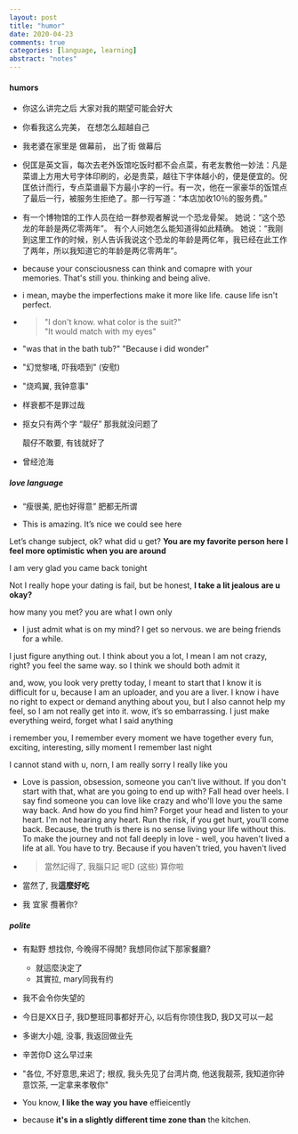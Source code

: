 ```yaml
---
layout: post
title: "humor"
date: 2020-04-23
comments: true
categories: [language, learning]
abstract: "notes"
---
```


#### humors 
* 你这么讲完之后 大家对我的期望可能会好大  

* 你看我这么完美， 在想怎么超越自己  

* 我老婆在家里是 做幕前， 出了街 做幕后 

* 倪匡是英文盲，每次去老外饭馆吃饭时都不会点菜，有老友教他一妙法：凡是菜谱上方用大号字体印刷的，必是贵菜，越往下字体越小的，便是便宜的。倪匡依计而行，专点菜谱最下方最小字的一行。有一次，他在一家豪华的饭馆点了最后一行，被服务生拒绝了。那一行写道：“本店加收10％的服务费。”  

* 有一个博物馆的工作人员在给一群参观者解说一个恐龙骨架。
  她说：“这个恐龙的年龄是两亿零两年”。
  有个人问她怎么能知道得如此精确。
  她说：“我刚到这里工作的时候，别人告诉我说这个恐龙的年龄是两亿年，我已经在此工作了两年，所以我知道它的年龄是两亿零两年”。

*  because your consciousness can think and comapre with your memories. That's still you.
   thinking and being alive.

* i mean, maybe the imperfections make it more like life.  cause life isn't perfect.

*  > "I don't know. what color is the suit?"  
   > "It would match with my eyes"

* "was that in the bath tub?"  "Because i did wonder"

* "幻觉黎啫, 吓我唔到"  (安慰)

* "烧鸡翼, 我钟意事"

* 样衰都不是罪过哉

* 抠女只有两个字 “靓仔”
  那我就没问题了

  靓仔不敢要, 有钱就好了

* 曾经沧海


##### love language
* “瘦很美, 肥也好得意”   肥都无所谓

* This is amazing.
It’s nice we could see here

Let’s change subject, ok?
what did u get?
**You are my favorite person here**
**I feel more optimistic when you are around**

I am very glad you came back tonight

Not I really hope your dating is fail, but be honest, **I take a lit jealous**
**are u okay?**

how many you met?
you are what I own only

* I just admit what is on my mind?
I get so nervous.
we are being friends for a while.

I just figure anything out.
I think about you a lot, I mean I am not crazy, right?
you feel the same way. so I think we should both admit it

and, wow, you look very pretty today, I meant to start that
I know it is difficult for u, because I am an uploader, and you are a liver.
I know i have no right to expect or demand anything about you,
but I also cannot help my feel, so
I am not really get into it.
wow, it’s so embarrassing.
I just make everything weird, forget what I said anything


i remember you, I remember every moment we have together
every fun, exciting, interesting, silly moment
I remember last night

I cannot stand with u, norn, I am really sorry
I really like you

* Love is passion, obsession, someone you can't live without. If you don't start with that, what are you going to end up with? Fall head over heels. I say find someone you can love like crazy and who'll love you the same way back. And how do you find him? Forget your head and listen to your heart. I'm not hearing any heart. Run the risk, if you get hurt, you'll come back. Because, the truth is there is no sense living your life without this. To make the journey and not fall deeply in love - well, you haven't lived a life at all. You have to try. Because if you haven't tried, you haven't lived


* > 當然記得了, 我腦只記 呢D (这些)
  > 算你啦

* 當然了, 我**這麼好吃**

* 我 宜家 攬著你?




##### polite
* 有點野 想找你, 今晚得不得閒?  我想同你試下那家餐廳?
   - 就這麼決定了
   - 其實拉, mary同我有约

* 我不会令你失望的


* 今日是XX日子, 我D整班同事都好开心, 以后有你领住我D, 我D又可以一起

* 多谢大小姐, 没事, 我返回做业先


* 辛苦你D 这么早过来

* "各位, 不好意思,来迟了; 根叔, 我头先见了台湾片商, 他送我靓茶, 我知道你钟意饮茶, 一定拿来孝敬你"

* You know, **I like the way you have** effieicently

* because **it's in a slightly different time zone than** the kitchen.
